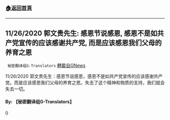 ###  [:house:返回首頁](https://github.com/ourhimalayas/txt)
---

## 11/26/2020 郭文贵先生: 感恩节说感恩, 感恩不是如共产党宣传的应该感谢共产党, 而是应该感恩我们父母的养育之恩
` 秘密翻译组G-Translators` [轉載自GNews](https://gnews.org/zh-hans/601742/)

11/26/2020 郭文贵先生：感恩节说感恩，感恩不是如共产党宣传的应该感谢共产党。而是应该感恩我们父母的养育之恩。失去了这个精神和物质的支持，我们就会失去一切。



#### **By: 【秘密翻译组G-Translators】**

0
